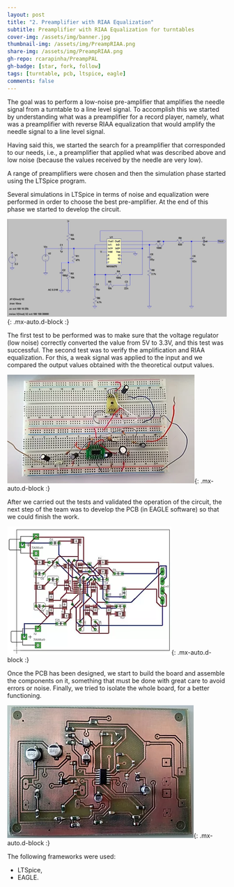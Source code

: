 ```yaml
---
layout: post
title: "2. Preamplifier with RIAA Equalization"
subtitle: Preamplifier with RIAA Equalization for turntables
cover-img: /assets/img/banner.jpg
thumbnail-img: /assets/img/PreampRIAA.png
share-img: /assets/img/PreampRIAA.png
gh-repo: rcarapinha/PreampPAL
gh-badge: [star, fork, follow]
tags: [turntable, pcb, ltspice, eagle]
comments: false
---
```


The goal was to perform a low-noise pre-amplifier that amplifies the needle signal from a turntable to a line level signal. To accomplish this we started by understanding what was a preamplifier for a record player, namely, what was a preamplifier with reverse RIAA equalization that would amplify the needle signal to a line level signal.

Having said this, we started the search for a preamplifier that corresponded to our needs, i.e., a preamplifier that applied what was described above and low noise (because the values received by the needle are very low).

A range of preamplifiers were chosen and then the simulation phase started using the LTSpice program.

Several simulations in LTSpice in terms of noise and equalization were performed in order to choose the best pre-amplifier. At the end of this phase we started to develop the circuit.

![Simulation](https://raw.githubusercontent.com/RCarapinha/PreampPAL/master/Simulation/1.JPG){: .mx-auto.d-block :}

The first test to be performed was to make sure that the voltage regulator (low noise) correctly converted the value from 5V to 3.3V, and this test was successful. The second test was to verify the amplification and RIAA equalization. For this, a weak signal was applied to the input and we compared the output values obtained with the theoretical output values.

![Breadboard](https://raw.githubusercontent.com/RCarapinha/PreampPAL/master/Preamp%20Board/breadboard.png){: .mx-auto.d-block :}

After we carried out the tests and validated the operation of the circuit, the next step of the team was to develop the PCB (in EAGLE software) so that we could finish the work.

![PCB](https://raw.githubusercontent.com/RCarapinha/PreampPAL/master/Preamp%20Board/pcb.png){: .mx-auto.d-block :}

Once the PCB has been designed, we start to build the board and assemble the components on it, something that must be done with great care to avoid errors or noise. Finally, we tried to isolate the whole board, for a better functioning.

![Final](https://raw.githubusercontent.com/RCarapinha/PreampPAL/master/Preamp%20Board/final.png){: .mx-auto.d-block :}

The following frameworks were used:
- LTSpice,
- EAGLE.